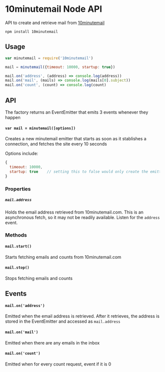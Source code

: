 # 10minutemail Node API

API to create and retrieve mail from [10minutemail](https://10minutemail.com)

```
npm install 10minutemail
```

## Usage

```js
var minutemail = require('10minutemail')

mail = minutemail({timeout: 10000, startup: true})

mail.on('address', (address) => console.log(address))
mail.on('mail', (mails) => console.log(mails[0].subject))
mail.on('count', (count) => console.log(count)
```

## API

The factory returns an EventEmitter that emits 3 events whenever they happen

#### `var mail = minutemail([options])`

Creates a new minutemail emitter that starts as soon as it stablishes a connection, and fetches the site every 10 seconds

Options include:

```js
{
  timeout: 10000,
  startup: true    // setting this to false would only create the emitter and retrieve the email address created
}
```

### Properties

##### `mail.address`

Holds the email address retrieved from 10minutemail.com. This is an asynchronous fetch, so it may not be readily available. Listen for the `address` event.

### Methods

#### `mail.start()`

Starts fetching emails and counts from 10minutemail.com

#### `mail.stop()`

Stops fetching emails and counts

## Events

#### `mail.on('address')`

Emitted when the email address is retrieved. After it retrieves, the address is stored in the EventEmitter and accessed as `mail.address`

#### `mail.on('mail')`

Emitted when there are any emails in the inbox

#### `mail.on('count')`

Emitted when for every count request, event if it is 0